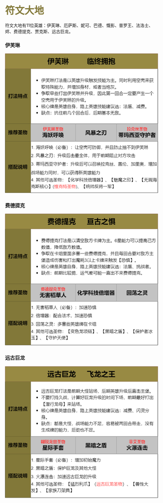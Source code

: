 ## <font color = #827839 face =kaiti size = 6>符文大地</font>
符文大地有11位英雄：伊芙琳、厄萨斯、妮可、巴德、慨影、普罗王、法洛士、烬、费德提克、贾克斯、远古巨龙。

### 伊芙琳
<img src="https://github.com/zeff163/stackedit-app-data/blob/master/file/%E6%B8%B8%E6%88%8F%E6%94%BB%E7%95%A5/LoR/%E5%9B%BE%E7%89%87/%E4%BC%8A%E8%8A%99%E7%90%B3.png?raw=true">

### 费德提克
<img src ="https://github.com/zeff163/stackedit-app-data/blob/master/file/%E6%B8%B8%E6%88%8F%E6%94%BB%E7%95%A5/LoR/%E5%9B%BE%E7%89%87/%E8%B4%B9%E5%BE%B7%E6%8F%90%E5%85%8B.png?raw=true">

### 远古巨龙 
<img src ="https://github.com/zeff163/stackedit-app-data/blob/master/file/%E6%B8%B8%E6%88%8F%E6%94%BB%E7%95%A5/LoR/%E5%9B%BE%E7%89%87/%E8%BF%9C%E5%8F%A4%E5%B7%A8%E9%BE%99.png?raw=true">
<!--stackedit_data:
eyJoaXN0b3J5IjpbODQ4NDU0NDEzLC0xNzMyNjgwMzEwXX0=
-->